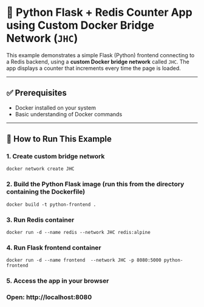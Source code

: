 # 🐍 Python Flask + Redis Counter App using Custom Docker Bridge Network (`JHC`)

This example demonstrates a simple Flask (Python) frontend connecting to a Redis backend, using a **custom Docker bridge network** called `JHC`. The app displays a counter that increments every time the page is loaded.

---

## ✅ Prerequisites

- Docker installed on your system
- Basic understanding of Docker commands

---

## 🚀 How to Run This Example
### 1. Create custom bridge network
```
docker network create JHC
```
### 2. Build the Python Flask image (run this from the directory containing the Dockerfile)
```
docker build -t python-frontend .
```
### 3. Run Redis container
```
docker run -d --name redis --network JHC redis:alpine
```
### 4. Run Flask frontend container
```
docker run -d --name frontend  --network JHC -p 8080:5000 python-frontend
```
### 5. Access the app in your browser
### Open: http://localhost:8080

